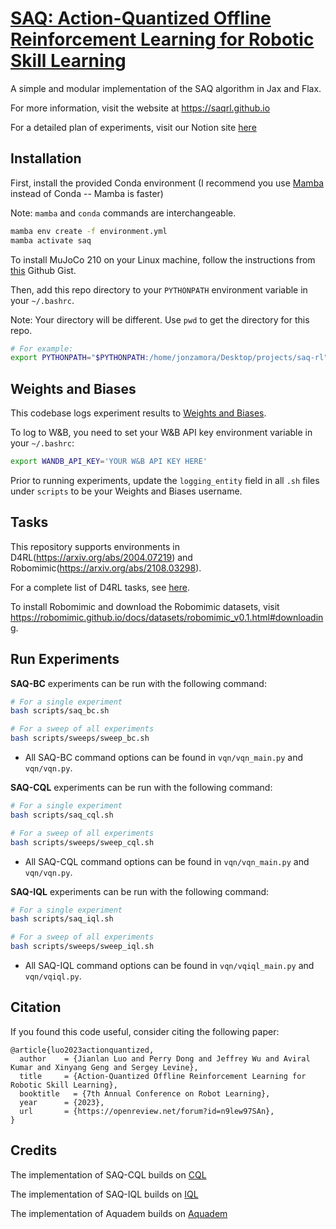 <h1><a href="https://arxiv.org/abs/2310.11731">SAQ: Action-Quantized Offline Reinforcement Learning for Robotic Skill Learning</a></h1>


A simple and modular implementation of the SAQ algorithm in Jax and Flax. 

For more information, visit the website at https://saqrl.github.io

For a detailed plan of experiments, visit our Notion site [here](https://jonzamora.notion.site/SAQ-Action-Quantized-Offline-Reinforcement-Learning-for-Robotic-Skill-Learning-1aa159ec76524456961412d2560f1770)


## Installation

First, install the provided Conda environment (I recommend you use [Mamba](https://github.com/conda-forge/miniforge) instead of Conda -- Mamba is faster)

Note: `mamba` and `conda` commands are interchangeable.

```bash
mamba env create -f environment.yml
mamba activate saq
```

To install MuJoCo 210 on your Linux machine, follow the instructions from [this](https://gist.github.com/saratrajput/60b1310fe9d9df664f9983b38b50d5da) Github Gist.


Then, add this repo directory to your `PYTHONPATH` environment variable in your `~/.bashrc`.

Note: Your directory will be different. Use `pwd` to get the directory for this repo.

```bash
# For example:
export PYTHONPATH="$PYTHONPATH:/home/jonzamora/Desktop/projects/saq-rl"
```

## Weights and Biases

This codebase logs experiment results to [Weights and Biases](https://wandb.ai/site).

To log to W&B, you need to set your W&B API key environment variable in your `~/.bashrc`:

```bash
export WANDB_API_KEY='YOUR W&B API KEY HERE'
```

Prior to running experiments, update the `logging_entity` field in all `.sh` files under `scripts` to be your Weights and Biases username.

## Tasks

This repository supports environments in D4RL(https://arxiv.org/abs/2004.07219) and Robomimic(https://arxiv.org/abs/2108.03298).

For a complete list of D4RL tasks, see [here](https://github.com/Farama-Foundation/d4rl/wiki/Tasks).

To install Robomimic and download the Robomimic datasets, visit https://robomimic.github.io/docs/datasets/robomimic_v0.1.html#downloading.

## Run Experiments

**SAQ-BC** experiments can be run with the following command:

```bash
# For a single experiment
bash scripts/saq_bc.sh

# For a sweep of all experiments
bash scripts/sweeps/sweep_bc.sh
```
- All SAQ-BC command options can be found in `vqn/vqn_main.py` and `vqn/vqn.py`.

**SAQ-CQL** experiments can be run with the following command:

```bash
# For a single experiment
bash scripts/saq_cql.sh

# For a sweep of all experiments
bash scripts/sweeps/sweep_cql.sh
```
- All SAQ-CQL command options can be found in `vqn/vqn_main.py` and `vqn/vqn.py`.


**SAQ-IQL** experiments can be run with the following command:

```bash
# For a single experiment
bash scripts/saq_iql.sh

# For a sweep of all experiments
bash scripts/sweeps/sweep_iql.sh
```
- All SAQ-IQL command options can be found in `vqn/vqiql_main.py` and `vqn/vqiql.py`.

## Citation

If you found this code useful, consider citing the following paper:
```
@article{luo2023actionquantized,
  author    = {Jianlan Luo and Perry Dong and Jeffrey Wu and Aviral Kumar and Xinyang Geng and Sergey Levine},
  title     = {Action-Quantized Offline Reinforcement Learning for Robotic Skill Learning},
  booktitle   = {7th Annual Conference on Robot Learning},
  year      = {2023},
  url       = {https://openreview.net/forum?id=n9lew97SAn},
}
```

## Credits

The implementation of SAQ-CQL builds on [CQL](https://github.com/young-geng/JaxCQL)

The implementation of SAQ-IQL builds on [IQL](https://github.com/ikostrikov/implicit_q_learning)

The implementation of Aquadem builds on [Aquadem](https://github.com/google-research/google-research/tree/master/aquadem)
